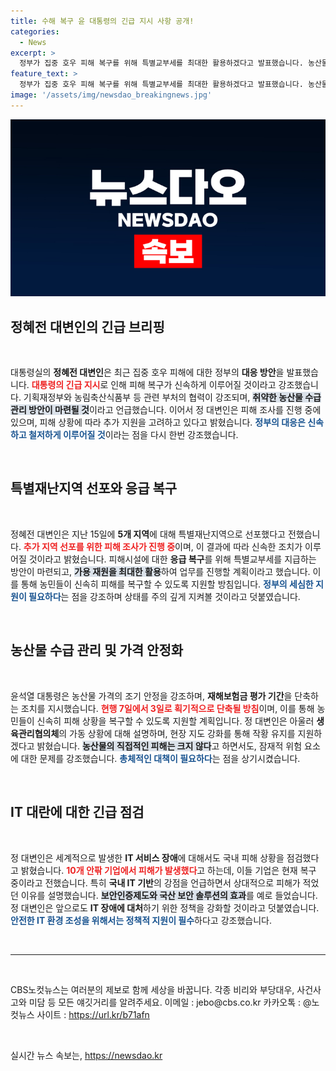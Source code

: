 ```yaml
---
title: 수해 복구 윤 대통령의 긴급 지시 사항 공개!
categories:
  - News
excerpt: >
  정부가 집중 호우 피해 복구를 위해 특별교부세를 최대한 활용하겠다고 발표했습니다. 농산물 수급 안정과 IT 서비스 장애 대응에도 만전을 기할 계획입니다. 귀추가 주목됩니다!
feature_text: >
  정부가 집중 호우 피해 복구를 위해 특별교부세를 최대한 활용하겠다고 발표했습니다. 농산물 수급 안정과 IT 서비스 장애 대응에도 만전을 기할 계획입니다. 귀추가 주목됩니다!
image: '/assets/img/newsdao_breakingnews.jpg'
---
```


<p><img src="/assets/img/newsdao_breakingnews.jpg" alt="firstkoreanews 속보" /></p>

<h2 data-ke-size="size26">정혜전 대변인의 긴급 브리핑</h2>

<p data-ke-size="size16">&nbsp;</p>

<p>대통령실의 <b>정혜전 대변인</b>은 최근 집중 호우 피해에 대한 정부의 <b>대응 방안</b>을 발표했습니다. <b><span style="color: #ee2323;">대통령의 긴급 지시</span></b>로 인해 피해 복구가 신속하게 이루어질 것이라고 강조했습니다. 기획재정부와 농림축산식품부 등 관련 부처의 협력이 강조되며, <b><span style="background-color: #21538527;">취약한 농산물 수급 관리 방안이 마련될 것</span></b>이라고 언급했습니다. 이어서 정 대변인은 피해 조사를 진행 중에 있으며, 피해 상황에 따라 추가 지원을 고려하고 있다고 밝혔습니다. <b><span style="color: #1a5490;">정부의 대응은 신속하고 철저하게 이루어질 것</span></b>이라는 점을 다시 한번 강조했습니다.</p>

<p data-ke-size="size16">&nbsp;</p>

<h2 data-ke-size="size26">특별재난지역 선포와 응급 복구</h2>

<p data-ke-size="size16">&nbsp;</p>

<p>정혜전 대변인은 지난 15일에 <b>5개 지역</b>에 대해 특별재난지역으로 선포했다고 전했습니다. <b><span style="color: #ee2323;">추가 지역 선포를 위한 피해 조사가 진행 중</span></b>이며, 이 결과에 따라 신속한 조치가 이루어질 것이라고 밝혔습니다. 피해시설에 대한 <b>응급 복구</b>를 위해 특별교부세를 지급하는 방안이 마련되고, <b><span style="background-color: #21538527;">가용 재원을 최대한 활용</span></b>하여 업무를 진행할 계획이라고 했습니다. 이를 통해 농민들이 신속히 피해를 복구할 수 있도록 지원할 방침입니다. <b><span style="color: #1a5490;">정부의 세심한 지원이 필요하다</span></b>는 점을 강조하며 상태를 주의 깊게 지켜볼 것이라고 덧붙였습니다.</p>

<p data-ke-size="size16">&nbsp;</p>

<h2 data-ke-size="size26">농산물 수급 관리 및 가격 안정화</h2>

<p data-ke-size="size16">&nbsp;</p>

<p>윤석열 대통령은 농산물 가격의 조기 안정을 강조하며, <b>재해보험금 평가 기간</b>을 단축하는 조치를 지시했습니다. <b><span style="color: #ee2323;">현행 7일에서 3일로 획기적으로 단축될 방침</span></b>이며, 이를 통해 농민들이 신속히 피해 상황을 복구할 수 있도록 지원할 계획입니다. 정 대변인은 아울러 <b>생육관리협의체</b>의 가동 상황에 대해 설명하며, 현장 지도 강화를 통해 작황 유지를 지원하겠다고 밝혔습니다. <b><span style="background-color: #21538527;">농산물의 직접적인 피해는 크지 않다</span></b>고 하면서도, 잠재적 위험 요소에 대한 문제를 강조했습니다. <b><span style="color: #1a5490;">총체적인 대책이 필요하다</span></b>는 점을 상기시켰습니다.</p>

<p data-ke-size="size16">&nbsp;</p>

<h2 data-ke-size="size26">IT 대란에 대한 긴급 점검</h2>

<p data-ke-size="size16">&nbsp;</p>

<p>정 대변인은 세계적으로 발생한 <b>IT 서비스 장애</b>에 대해서도 국내 피해 상황을 점검했다고 밝혔습니다. <b><span style="color: #ee2323;">10개 안팎 기업에서 피해가 발생했다</span></b>고 하는데, 이들 기업은 현재 복구 중이라고 전했습니다. 특히 <b>국내 IT 기반</b>의 강점을 언급하면서 상대적으로 피해가 적었던 이유를 설명했습니다. <b><span style="background-color: #21538527;">보안인증제도와 국산 보안 솔루션의 효과</span></b>를 예로 들었습니다. 정 대변인은 앞으로도 <b>IT 장애에 대처</b>하기 위한 정책을 강화할 것이라고 덧붙였습니다. <b><span style="color: #1a5490;">안전한 IT 환경 조성을 위해서는 정책적 지원이 필수</span></b>하다고 강조했습니다.</p>

<p data-ke-size="size16">&nbsp;</p>

<hr>

<p data-ke-size="size16">&nbsp;</p>

<p data-ke-size="size16">CBS노컷뉴스는 여러분의 제보로 함께 세상을 바꿉니다. 각종 비리와 부당대우, 사건사고와 미담 등 모든 얘깃거리를 알려주세요. 이메일 : jebo@cbs.co.kr 카카오톡 : @노컷뉴스 사이트 : <a href="https://url.kr/b71afn">https://url.kr/b71afn</a></p>

<p data-ke-size="size16">&nbsp;</p>
실시간 뉴스 속보는, <a href="https://newsdao.kr" rel="dofollow">https://newsdao.kr</a>



